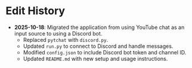 # Edit History

- **2025-10-18**: Migrated the application from using YouTube chat as an input source to using a Discord bot.
    - Replaced `pytchat` with `discord.py`.
    - Updated `run.py` to connect to Discord and handle messages.
    - Modified `config.json` to include Discord bot token and channel ID.
    - Updated `README.md` with new setup and usage instructions.
